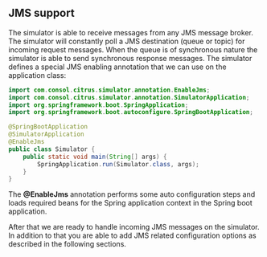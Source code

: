 ## JMS support

The simulator is able to receive messages from any JMS message broker. The simulator will constantly poll a JMS destination (queue or topic)
for incoming request messages. When the queue is of synchronous nature the simulator is able to send synchronous response messages. The simulator defines a special
JMS enabling annotation that we can use on the application class:

```java
import com.consol.citrus.simulator.annotation.EnableJms;
import com.consol.citrus.simulator.annotation.SimulatorApplication;
import org.springframework.boot.SpringApplication;
import org.springframework.boot.autoconfigure.SpringBootApplication;

@SpringBootApplication
@SimulatorApplication
@EnableJms
public class Simulator {
    public static void main(String[] args) {
        SpringApplication.run(Simulator.class, args);
    }
}
```

The **@EnableJms** annotation performs some auto configuration steps and loads required beans for the Spring application context
in the Spring boot application.

After that we are ready to handle incoming JMS messages on the simulator. In addition to that you are able to add JMS related configuration options
as described in the following sections.

